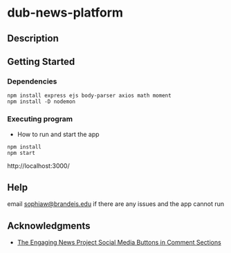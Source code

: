 # dub-news-platform



## Description



## Getting Started

### Dependencies

```
npm install express ejs body-parser axios math moment
npm install -D nodemon
```


### Executing program

* How to run and start the app

```
npm install
npm start
```
http://localhost:3000/

## Help

email sophiaw@brandeis.edu if there are any issues and the app cannot run


## Acknowledgments

* [The Engaging News Project Social Media Buttons in Comment Sections](https://mediaengagement.org/wp-content/uploads/2014/04/ENP_Buttons_Report.pdf)
